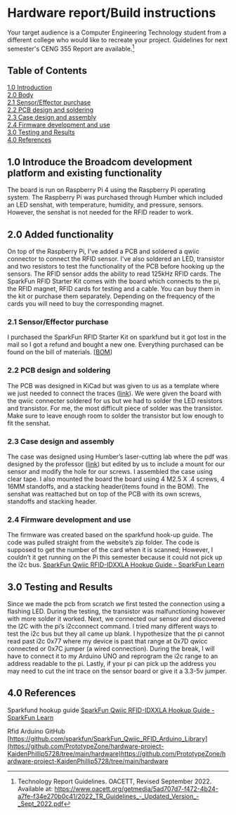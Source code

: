 # Hardware report/Build instructions
Your target audience is a Computer Engineering Technology student from a different college who would like to recreate your project. Guidelines for next semester's CENG 355 Report are available.[^1]
[^1]: Technology Report Guidelines. OACETT, Revised September 2022. Available at: https://www.oacett.org/getmedia/5ad707d7-f472-4b24-a7fe-f34e270b0c41/2022_TR_Guidelines_-_Updated_Version_-_Sept_2022.pdf
## Table of Contents
[1.0 Introduction](#10-introduce-the-broadcom-development-platform-and-exisiting-functionality)   
[2.0 Body](#20-added-functionality)   
[2.1 Sensor/Effector purchase](#21-sensor-effector-purchase)   
[2.2 PCB design and soldering](#22-pcb-design-and-soldering)   
[2.3 Case design and assembly](#23-case-design-and-assembly)   
[2.4 Firmware development and use](#24-firmware-development-and-use)   
[3.0 Testing and Results](#30-testing-and-results)   
[4.0 References](#40-references)  

## 1.0 Introduce the Broadcom development platform and existing functionality   

The board is run on Raspberry Pi 4 using the Raspberry Pi operating system. The Raspberry Pi was purchased through Humber which included an LED senshat, with temperature, humidity, and pressure, sensors. However, the senshat is not needed for the RFID reader to work.   

## 2.0 Added functionality   

On top of the Raspberry Pi, I’ve added a PCB and soldered a qwiic connector to connect the RFID sensor. I've also soldered an LED, transistor and two resistors to test the functionality of the PCB before hooking up the sensors. The RFID sensor adds the ability to read 125kHz RFID cards. The SparkFun RFID Starter Kit comes with the board which connects to the pi, the RFID magnet, RFID cards for testing and a cable. You can buy them in the kit or purchase them separately. Depending on the frequency of the cards you will need to buy the corresponding magnet.

### 2.1 Sensor/Effector purchase   

I purchased the SparkFun RFID Starter Kit on sparkfund but it got lost in the mail so I got a refund and bought a new one. Everything purchased can be found on the bill of materials. [[BOM](https://github.com/PrototypeZone/hardware-project-KaidenPhillip5728/blob/main/hardware/bom.md)]

### 2.2 PCB design and soldering   

The PCB was designed in KiCad but was given to us as a template where we just needed to connect the traces ([link](https://github.com/PrototypeZone/ceng317/tree/main/hardware/pcb)). We were given the board with the qwiic connecter soldered for us but we had to solder the LED resistors and transistor. For me, the most difficult piece of solder was the transistor. Make sure to leave enough room to solder the transistor but low enough to fit the senshat.   

### 2.3 Case design and assembly   

The case was designed using Humber’s laser-cutting lab where the pdf was designed by the professor ([link](https://github.com/PrototypeZone/ceng317/tree/main/hardware/lasercutting)) but edited by us to include a mount for our sensor and modify the hole for our screws. I assembled the case using clear tape. I also mounted the board the board using 4 M2.5 X .4 screws, 4 16MM standoffs, and a stacking header(items found in the BOM). The senshat was reattached but on top of the PCB with its own screws, standoffs and stacking header.  

### 2.4 Firmware development and use   

The firmware was created based on the sparkfund hook-up guide. The code was pulled straight from the website’s zip folder. The code is supposed to get the number of the card when it is scanned; However, I couldn’t it get running on the Pi this semester because it could not pick up the i2c bus. [SparkFun Qwiic RFID-IDXXLA Hookup Guide - SparkFun Learn](https://learn.sparkfun.com/tutorials/sparkfun-qwiic-rfid-idxxla-hookup-guide)
 

## 3.0 Testing and Results   

Since we made the pcb from scratch we first tested the connection using a flashing LED. During the testing, the transistor was malfunctioning however with more solder it worked. Next, we connected our sensor and discovered the I2C with the pi’s i2cconnect command. I tried many different ways to test the i2c bus but they all came up blank. I hypothesize that the pi cannot read past i2c 0x77 where my device is past that range at 0x7D qwicc connected or 0x7C jumper (a wired connection). During the break, I will have to connect it to my Arduino UNO and reprogram the i2c range to an address readable to the pi. Lastly, if your pi can pick up the address you may need to cut the int trace on the sensor board or give it a 3.3-5v jumper.  

## 4.0 References   

Sparkfund hookup guide
[SparkFun Qwiic RFID-IDXXLA Hookup Guide - SparkFun Learn](https://learn.sparkfun.com/tutorials/sparkfun-qwiic-rfid-idxxla-hookup-guide)

Rfid Arduino GitHub
[https://github.com/sparkfun/SparkFun_Qwiic_RFID_Arduino_Library](https://github.com/PrototypeZone/hardware-project-KaidenPhillip5728/tree/main/hardware)https://github.com/PrototypeZone/hardware-project-KaidenPhillip5728/tree/main/hardware 
